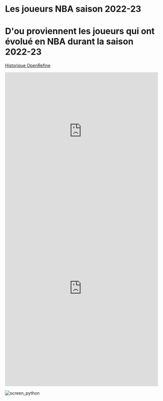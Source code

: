 # Les joueurs NBA saison 2022-23

# D'ou proviennent les joueurs qui ont évolué en NBA durant la saison 2022-23

[Historique OpenRefine](history_NBA.json)

<iframe title="Provenance des joueurs NBA" aria-label="Map" id="datawrapper-chart-gUGfg" src="https://datawrapper.dwcdn.net/gUGfg/1/" scrolling="no" frameborder="0" style="width: 0; min-width: 100% !important; border: none;" height="386" data-external="1"></iframe><script type="text/javascript">!function(){"use strict";window.addEventListener("message",(function(a){if(void 0!==a.data["datawrapper-height"]){var e=document.querySelectorAll("iframe");for(var t in a.data["datawrapper-height"])for(var r=0;r<e.length;r++)if(e[r].contentWindow===a.source){var i=a.data["datawrapper-height"][t]+"px";e[r].style.height=i}}}))}();
</script>

<div class="flourish-embed flourish-scatter" data-src="visualisation/16636350"><script src="https://public.flourish.studio/resources/embed.js"></script></div>

<iframe title="Moyenne d'âge des joueurs NBA par équipe " aria-label="Map" id="datawrapper-chart-cOtAJ" src="https://datawrapper.dwcdn.net/cOtAJ/1/" scrolling="no" frameborder="0" style="width: 0; min-width: 100% !important; border: none;" height="645" data-external="1"></iframe><script type="text/javascript">!function(){"use strict";window.addEventListener("message",(function(a){if(void 0!==a.data["datawrapper-height"]){var e=document.querySelectorAll("iframe");for(var t in a.data["datawrapper-height"])for(var r=0;r<e.length;r++)if(e[r].contentWindow===a.source){var i=a.data["datawrapper-height"][t]+"px";e[r].style.height=i}}}))}();
</script>

![screen_python](https://github.com/RayanDjr/Data_Visualisation/assets/151729495/1f77668d-04a2-430d-85c1-47816e2e63c6)


<div class="flourish-embed flourish-chart" data-src="visualisation/16637271"><script src="https://public.flourish.studio/resources/embed.js"></script></div>


<div class="flourish-embed flourish-hierarchy" data-src="visualisation/16636847"><script src="https://public.flourish.studio/resources/embed.js"></script></div>

